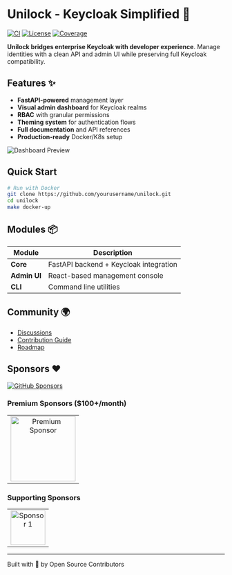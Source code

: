 # Unilock - Keycloak Simplified 🚀

[![CI](https://github.com/yourusername/unilock/workflows/CI/badge.svg)](https://github.com/yourusername/unilock/actions)
[![License](https://img.shields.io/badge/License-Apache_2.0-blue.svg)](https://opensource.org/licenses/Apache-2.0)
[![Coverage](https://codecov.io/gh/yourusername/unilock/branch/main/graph/badge.svg)](https://codecov.io/gh/yourusername/unilock)

**Unilock bridges enterprise Keycloak with developer experience**. Manage identities with a clean API and admin UI while preserving full Keycloak compatibility.

## Features ✨

- **FastAPI-powered** management layer
- **Visual admin dashboard** for Keycloak realms
- **RBAC** with granular permissions
- **Theming system** for authentication flows
- **Full documentation** and API references
- **Production-ready** Docker/K8s setup

![Dashboard Preview](docs/img/dashboard-preview.png)

## Quick Start

```bash
# Run with Docker
git clone https://github.com/yourusername/unilock.git
cd unilock
make docker-up
```

## Modules 📦

| Module | Description |
|--------|-------------|
| **Core** | FastAPI backend + Keycloak integration |
| **Admin UI** | React-based management console |
| **CLI** | Command line utilities |

## Community 🌍

- [Discussions](https://github.com/yourusername/unilock/discussions)
- [Contribution Guide](CONTRIBUTING.md)
- [Roadmap](ROADMAP.md)

## Sponsors ❤️

<a href="https://github.com/sponsors/yourusername">
  <img src="https://img.shields.io/github/sponsors/yourusername?style=for-the-badge" alt="GitHub Sponsors">
</a>

### Premium Sponsors ($100+/month)
<table>
  <tr>
    <td align="center">
      <a href="https://your.sponsor.link">
        <img src="docs/img/sponsors/premium.png" width="150" alt="Premium Sponsor">  
      </a>
    </td>
  </tr>
</table>

### Supporting Sponsors
<table>
  <tr>
    <td align="center">
      <a href="https://github.com/sponsor1">
        <img src="https://github.com/sponsor1.png" width="80" alt="Sponsor 1">
      </a>
    </td>
  </tr>
</table>

---

Built with 💜 by Open Source Contributors